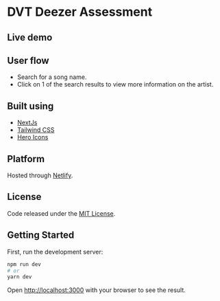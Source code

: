 # DVT Deezer Assessment

## Live demo

[]()

## User flow

 - Search for a song name.
 - Click on 1 of the search results to view more information on the artist.

## Built using

- [NextJs](https://nextjs.org/)
- [Tailwind CSS](https://tailwindcss.com/)
- [Hero Icons](https://heroicons.com/)

## Platform

Hosted through [Netlify](https://www.netlify.com/).

## License

Code released under the [MIT License]().

## Getting Started

First, run the development server:

```bash
npm run dev
# or
yarn dev
```

Open [http://localhost:3000](http://localhost:3000) with your browser to see the result.

